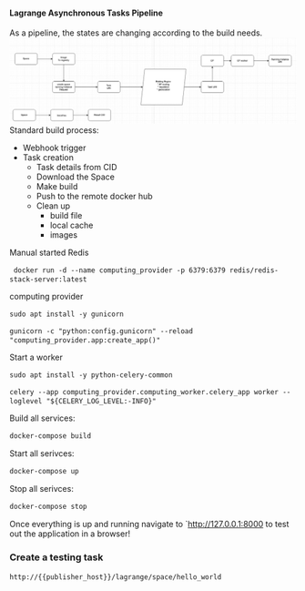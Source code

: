 #### Lagrange Asynchronous Tasks  Pipeline

As a pipeline, the states are changing according to the build needs.
![img.png](img.png)
Standard build process:

* Webhook trigger
* Task creation
    * Task details from CID
    * Download the Space
    * Make build
    * Push to the remote docker hub
    * Clean up
        * build file
        * local cache
        * images

Manual started Redis

```shell
 docker run -d --name computing_provider -p 6379:6379 redis/redis-stack-server:latest 
```

computing provider

```shell
sudo apt install -y gunicorn
```

```shell
gunicorn -c "python:config.gunicorn" --reload "computing_provider.app:create_app()"
```

Start a worker

```shell
sudo apt install -y python-celery-common 
```

```shell
celery --app computing_provider.computing_worker.celery_app worker --loglevel "${CELERY_LOG_LEVEL:-INFO}"
```

Build all services:

```bash
docker-compose build
```

Start all serivces:

```bash
docker-compose up
```

Stop all serivces:

```bash
docker-compose stop
```

Once everything is up and running navigate to `http://127.0.0.1:8000 to test out the application in a browser!

### Create a testing task

```shell
http://{{publisher_host}}/lagrange/space/hello_world
```
